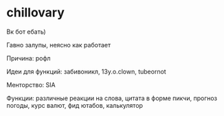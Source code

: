 # chillovary
Вк бот ебать)

Гавно залупы, неясно как работает

Причина: рофл

Идеи для функций: забивоникл, 13y.o.clown, tubeornot

Менторство: SIA

Функции: различные реакции на слова, цитата в форме пикчи, прогноз погоды, курс валют, фид ютабов, калькулятор
